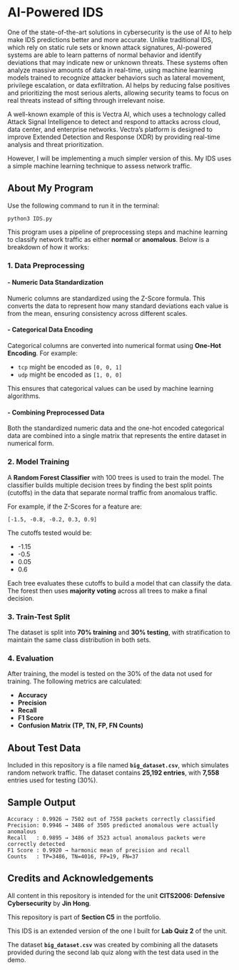 # AI-Powered IDS

One of the state-of-the-art solutions in cybersecurity is the use of AI to help make IDS predictions better and more accurate. Unlike traditional IDS, which rely on static rule sets or known attack signatures, AI-powered systems are able to learn patterns of normal behavior and identify deviations that may indicate new or unknown threats. These systems often analyze massive amounts of data in real-time, using machine learning models trained to recognize attacker behaviors such as lateral movement, privilege escalation, or data exfiltration. AI helps by reducing false positives and prioritizing the most serious alerts, allowing security teams to focus on real threats instead of sifting through irrelevant noise.

A well-known example of this is Vectra AI, which uses a technology called Attack Signal Intelligence to detect and respond to attacks across cloud, data center, and enterprise networks. Vectra’s platform is designed to improve Extended Detection and Response (XDR) by providing real-time analysis and threat prioritization.

However, I will be implementing a much simpler version of this. My IDS uses a simple machine learning technique to assess network traffic.

## About My Program

Use the following command to run it in the terminal: 
```
python3 IDS.py
```

This program uses a pipeline of preprocessing steps and machine learning to classify network traffic as either **normal** or **anomalous**. Below is a breakdown of how it works:

### 1. **Data Preprocessing**

#### - **Numeric Data Standardization**
Numeric columns are standardized using the Z-Score formula. This converts the data to represent how many standard deviations each value is from the mean, ensuring consistency across different scales.

#### - **Categorical Data Encoding**
Categorical columns are converted into numerical format using **One-Hot Encoding**. For example:
- `tcp` might be encoded as `[0, 0, 1]`
- `udp` might be encoded as `[1, 0, 0]`

This ensures that categorical values can be used by machine learning algorithms.

#### - **Combining Preprocessed Data**
Both the standardized numeric data and the one-hot encoded categorical data are combined into a single matrix that represents the entire dataset in numerical form.

### 2. **Model Training**
A **Random Forest Classifier** with 100 trees is used to train the model. The classifier builds multiple decision trees by finding the best split points (cutoffs) in the data that separate normal traffic from anomalous traffic. 

For example, if the Z-Scores for a feature are:
```
[-1.5, -0.8, -0.2, 0.3, 0.9]
```
The cutoffs tested would be:
- -1.15
- -0.5
- 0.05
- 0.6

Each tree evaluates these cutoffs to build a model that can classify the data. The forest then uses **majority voting** across all trees to make a final decision.

### 3. **Train-Test Split**
The dataset is split into **70% training** and **30% testing**, with stratification to maintain the same class distribution in both sets.

### 4. **Evaluation**
After training, the model is tested on the 30% of the data not used for training. The following metrics are calculated:
- **Accuracy**
- **Precision**
- **Recall**
- **F1 Score**
- **Confusion Matrix (TP, TN, FP, FN Counts)**

## About Test Data

Included in this repository is a file named **`big_dataset.csv`**, which simulates random network traffic. The dataset contains **25,192 entries**, with **7,558** entries used for testing (30%).

## Sample Output
```
Accuracy : 0.9926 → 7502 out of 7558 packets correctly classified
Precision: 0.9946 → 3486 of 3505 predicted anomalous were actually anomalous
Recall   : 0.9895 → 3486 of 3523 actual anomalous packets were correctly detected
F1 Score : 0.9920 → harmonic mean of precision and recall
Counts   : TP=3486, TN=4016, FP=19, FN=37
```

## Credits and Acknowledgements

All content in this repository is intended for the unit **CITS2006: Defensive Cybersecurity** by **Jin Hong**.

This repository is part of **Section C5** in the portfolio.

This IDS is an extended version of the one I built for **Lab Quiz 2** of the unit.

The dataset **`big_dataset.csv`** was created by combining all the datasets provided during the second lab quiz along with the test data used in the demo.
